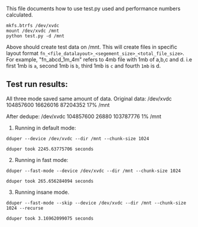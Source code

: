 This file documents how to use test.py used and performance numbers calculated.

```
mkfs.btrfs /dev/xvdc
mount /dev/xvdc /mnt
python test.py -d /mnt
```

Above should create test data on /mnt. This will create files in specific layout format 
`fn_<file_datalayout>_<segement_size>_<total_file_size>`. For example, "fn_abcd_1m_4m" 
refers to 4mb file with 1mb of a,b,c and d. i.e first 1mb is `a`, second 1mb is `b`, 
third 1mb is `c` and fourth `1mb` is d.

Test run results:
----------------

All three mode saved same amount of data. Original data:
/dev/xvdc      104857600 16626016  87204352  17% /mnt

After dedupe:
/dev/xvdc      104857600   26880 103787776   1% /mnt


1. Running in default mode:

```
dduper --device /dev/xvdc --dir /mnt --chunk-size 1024

dduper took 2245.63775706 seconds
```

2. Running in fast mode:

```
dduper --fast-mode --device /dev/xvdc --dir /mnt --chunk-size 1024

dduper took 265.656284094 seconds
```

3. Running insane mode.

```
dduper --fast-mode --skip --device /dev/xvdc --dir /mnt --chunk-size 1024 --recurse

dduper took 3.16962099075 seconds
```


